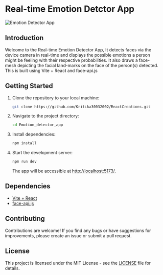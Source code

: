# Real-time Emotion Detctor App

![Emotion Detector App](https://github.com/Kritika30032002/ReactCreations/assets/86418216/8a0ccdde-208f-42ee-bb2a-e2da3b69c6c3)

## Introduction

Welcome to the Real-time Emotion Detector App, It detects faces via the device camera in real-time and displays the possible emotions a person might be feeling with their respective probabilities. It also draws a face-mesh depicting the facial land-marks on the face of the person(s) detected. This is built using Vite + React and face-api.js

## Getting Started

1. Clone the repository to your local machine:

   ```bash
   git clone https://github.com/Kritika30032002/ReactCreations.git
   ```

2. Navigate to the project directory:

   ```bash
   cd Emotion_detector_app
   ```

3. Install dependencies:

   ```bash
   npm install
   ```

4. Start the development server:

   ```bash
   npm run dev
   ```

   The app will be accessible at [http://localhost:5173/](http://localhost:5173/).

## Dependencies

- [Vite + React](https://vitejs.dev/guide/)
- [face-api.js](https://github.com/justadudewhohacks/face-api.js)

## Contributing

Contributions are welcome! If you find any bugs or have suggestions for improvements, please create an issue or submit a pull request.

## License

This project is licensed under the MIT License - see the [LICENSE](LICENSE) file for details.
